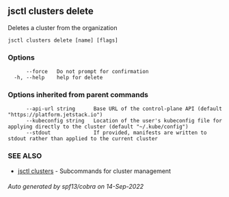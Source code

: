 ## jsctl clusters delete

Deletes a cluster from the organization

```
jsctl clusters delete [name] [flags]
```

### Options

```
      --force   Do not prompt for confirmation
  -h, --help    help for delete
```

### Options inherited from parent commands

```
      --api-url string      Base URL of the control-plane API (default "https://platform.jetstack.io")
      --kubeconfig string   Location of the user's kubeconfig file for applying directly to the cluster (default "~/.kube/config")
      --stdout              If provided, manifests are written to stdout rather than applied to the current cluster
```

### SEE ALSO

* [jsctl clusters](jsctl_clusters.md)	 - Subcommands for cluster management

###### Auto generated by spf13/cobra on 14-Sep-2022
